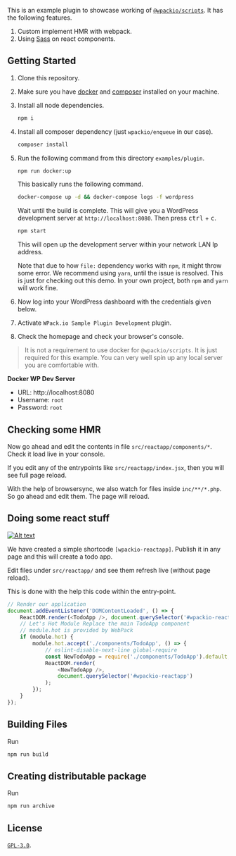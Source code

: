 This is an example plugin to showcase working of [`@wpackio/scripts`](https://wpack.io). It has
the following features.

1. Custom implement HMR with webpack.
2. Using [Sass](https://sass-lang.com/) on react components.

## Getting Started

1. Clone this repository.
2. Make sure you have [docker](https://www.docker.com/) and [composer](https://getcomposer.org/) installed on your machine.
3. Install all node dependencies.

    ```bash
    npm i
    ```

4. Install all composer dependency (just `wpackio/enqueue` in our case).

    ```bash
    composer install
    ```

5. Run the following command from this directory `examples/plugin`.

    ```bash
    npm run docker:up
    ```

    This basically runs the following command.

    ```bash
    docker-compose up -d && docker-compose logs -f wordpress
    ```

    Wait until the build is complete. This will give you a WordPress development
    server at `http://localhost:8080`. Then press <kbd>ctrl</kbd> + <kbd>c</kbd>.

    ```bash
    npm start
    ```

    This will open up the development server within your network LAN Ip address.

    Note that due to how `file:` dependency works with `npm`, it might throw some
    error. We recommend using `yarn`, until the issue is resolved. This is just
    for checking out this demo. In your own project, both `npm` and `yarn` will
    work fine.

6. Now log into your WordPress dashboard with the credentials given below.
7. Activate `WPack.io Sample Plugin Development` plugin.
8. Check the homepage and check your browser's console.

> It is not a requirement to use docker for `@wpackio/scripts`. It is just
> required for this example. You can very well spin up any local server you
> are comfortable with.

**Docker WP Dev Server**

-   URL: http://localhost:8080
-   Username: `root`
-   Password: `root`

## Checking some HMR

Now go ahead and edit the contents in file `src/reactapp/components/*`. Check it
load live in your console.

If you edit any of the entrypoints like `src/reactapp/index.jsx`, then you will see
full page reload.

With the help of browsersync, we also watch for files inside `inc/**/*.php`. So
go ahead and edit them. The page will reload.

## Doing some react stuff

[![Alt text](https://img.youtube.com/vi/6Jmiy0mb6P8/0.jpg)](https://www.youtube.com/watch?v=6Jmiy0mb6P8)

We have created a simple shortcode `[wpackio-reactapp]`. Publish it in any page
and this will create a todo app.

Edit files under `src/reactapp/` and see them refresh live (without page reload).

This is done with the help this code within the entry-point.

```js
// Render our application
document.addEventListener('DOMContentLoaded', () => {
	ReactDOM.render(<TodoApp />, document.querySelector('#wpackio-reactapp'));
	// Let's Hot Module Replace the main TodoApp component
	// module.hot is provided by WebPack
	if (module.hot) {
		module.hot.accept('./components/TodoApp', () => {
			// eslint-disable-next-line global-require
			const NewTodoApp = require('./components/TodoApp').default;
			ReactDOM.render(
				<NewTodoApp />,
				document.querySelector('#wpackio-reactapp')
			);
		});
	}
});
```

## Building Files

Run

```bash
npm run build
```

## Creating distributable package

Run

```bash
npm run archive
```

## License

[`GPL-3.0`](https://opensource.org/licenses/GPL-3.0).
